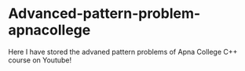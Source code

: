 # Advanced-pattern-problem-apnacollege
Here I have stored the advaned pattern problems of Apna College C++ course on Youtube!
